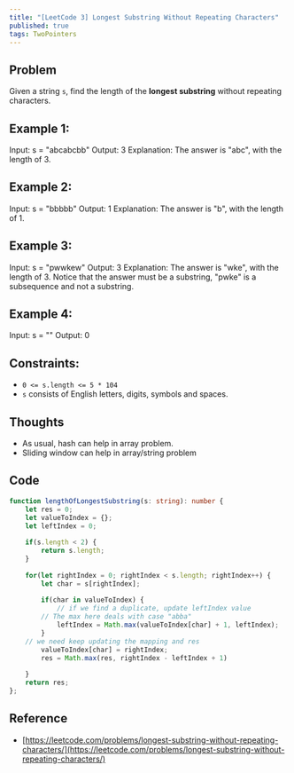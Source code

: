 ```yaml
---
title: "[LeetCode 3] Longest Substring Without Repeating Characters"
published: true
tags: TwoPointers
---
```


## Problem

Given a string `s`, find the length of the **longest substring** without
repeating characters.

## Example 1:

Input: s = "abcabcbb"
Output: 3
Explanation: The answer is "abc", with the length of 3.

## Example 2:

Input: s = "bbbbb"
Output: 1
Explanation: The answer is "b", with the length of 1.

## Example 3:

Input: s = "pwwkew"
Output: 3
Explanation: The answer is "wke", with the length of 3.
Notice that the answer must be a substring, "pwke" is a subsequence and not a
substring.

## Example 4:

Input: s = ""
Output: 0

## Constraints:

- `0 <= s.length <= 5 * 104`
- `s` consists of English letters, digits, symbols and spaces.

## Thoughts

- As usual, hash can help in array problem.
- Sliding window can help in array/string problem

## Code

```typescript
function lengthOfLongestSubstring(s: string): number {
    let res = 0;
    let valueToIndex = {};
    let leftIndex = 0;
    
    if(s.length < 2) {
        return s.length;
    }
    
    for(let rightIndex = 0; rightIndex < s.length; rightIndex++) {
        let char = s[rightIndex];
        
        if(char in valueToIndex) { 
            // if we find a duplicate, update leftIndex value
	    // The max here deals with case "abba"
            leftIndex = Math.max(valueToIndex[char] + 1, leftIndex);
        } 
	// we need keep updating the mapping and res
        valueToIndex[char] = rightIndex;
        res = Math.max(res, rightIndex - leftIndex + 1)
        
    }
    return res;
};
```

## Reference

- [https://leetcode.com/problems/longest-substring-without-repeating-characters/](https://leetcode.com/problems/longest-substring-without-repeating-characters/)